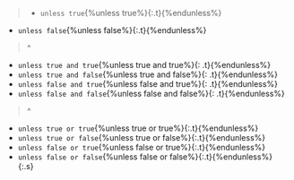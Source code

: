 

>- `unless true`{%unless true%}{:.t}{%endunless%}
- `unless false`{%unless false%}{:.t}{%endunless%}
>^
- `unless true and true`{%unless true and true%}{: .t}{%endunless%}
- `unless true and false`{%unless true and false%}{: .t}{%endunless%}
- `unless false and true`{%unless false and true%}{: .t}{%endunless%}
- `unless false and false`{%unless false and false%}{: .t}{%endunless%}
>^
- `unless true or true`{%unless true or true%}{:.t}{%endunless%}
- `unless true or false`{%unless true or false%}{:.t}{%endunless%}
- `unless false or true`{%unless false or true%}{:.t}{%endunless%}
- `unless false or false`{%unless false or false%}{:.t}{%endunless%}
{:.s}

<style>
.s{color:gray}
.s .t{color:green}
</style>

